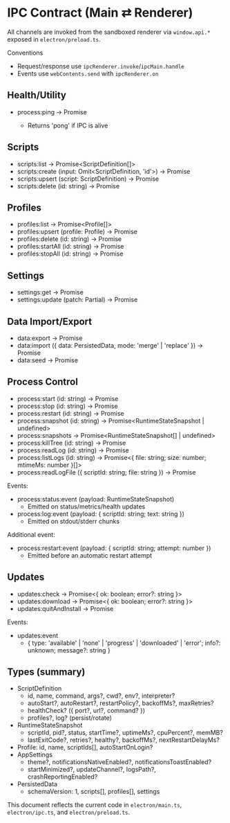 # IPC Contract (Main ⇄ Renderer)

All channels are invoked from the sandboxed renderer via `window.api.*` exposed in `electron/preload.ts`.

Conventions
- Request/response use `ipcRenderer.invoke`/`ipcMain.handle`
- Events use `webContents.send` with `ipcRenderer.on`

## Health/Utility
- process:ping → Promise<string>
  - Returns 'pong' if IPC is alive

## Scripts
- scripts:list → Promise<ScriptDefinition[]>
- scripts:create (input: Omit<ScriptDefinition, 'id'>) → Promise<ScriptDefinition>
- scripts:upsert (script: ScriptDefinition) → Promise<ScriptDefinition>
- scripts:delete (id: string) → Promise<void>

## Profiles
- profiles:list → Promise<Profile[]>
- profiles:upsert (profile: Profile) → Promise<Profile>
- profiles:delete (id: string) → Promise<void>
- profiles:startAll (id: string) → Promise<void>
- profiles:stopAll (id: string) → Promise<void>

## Settings
- settings:get → Promise<AppSettings>
- settings:update (patch: Partial<AppSettings>) → Promise<AppSettings>

## Data Import/Export
- data:export → Promise<PersistedData>
- data:import ({ data: PersistedData, mode: 'merge' | 'replace' }) → Promise<PersistedData>
- data:seed → Promise<PersistedData>

## Process Control
- process:start (id: string) → Promise<void>
- process:stop (id: string) → Promise<void>
- process:restart (id: string) → Promise<void>
- process:snapshot (id: string) → Promise<RuntimeStateSnapshot | undefined>
- process:snapshots → Promise<RuntimeStateSnapshot[] | undefined>
- process:killTree (id: string) → Promise<void>
- process:readLog (id: string) → Promise<string>
- process:listLogs (id: string) → Promise<{ file: string; size: number; mtimeMs: number }[]>
- process:readLogFile ({ scriptId: string; file: string }) → Promise<string>

Events:
- process:status:event (payload: RuntimeStateSnapshot)
  - Emitted on status/metrics/health updates
- process:log:event (payload: { scriptId: string; text: string })
  - Emitted on stdout/stderr chunks
  
Additional event:
- process:restart:event (payload: { scriptId: string; attempt: number })
  - Emitted before an automatic restart attempt

## Updates
- updates:check → Promise<{ ok: boolean; error?: string }>
- updates:download → Promise<{ ok: boolean; error?: string }>
- updates:quitAndInstall → Promise<void>

Events:
- updates:event
  - { type: 'available' | 'none' | 'progress' | 'downloaded' | 'error'; info?: unknown; message?: string }

## Types (summary)
- ScriptDefinition
  - id, name, command, args?, cwd?, env?, interpreter?
  - autoStart?, autoRestart?, restartPolicy?, backoffMs?, maxRetries?
  - healthCheck? ({ port?, url?, command? })
  - profiles?, log? (persist/rotate)
- RuntimeStateSnapshot
  - scriptId, pid?, status, startTime?, uptimeMs?, cpuPercent?, memMB?
  - lastExitCode?, retries?, healthy?, backoffMs?, nextRestartDelayMs?
- Profile: id, name, scriptIds[], autoStartOnLogin?
- AppSettings
  - theme?, notificationsNativeEnabled?, notificationsToastEnabled?
  - startMinimized?, updateChannel?, logsPath?, crashReportingEnabled?
- PersistedData
  - schemaVersion: 1, scripts[], profiles[], settings

This document reflects the current code in `electron/main.ts`, `electron/ipc.ts`, and `electron/preload.ts`.


